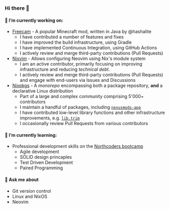 ### Hi there 👋

<!--
**MattSturgeon/MattSturgeon** is a ✨ _special_ ✨ repository because its `README.md` (this file) appears on your GitHub profile.

Here are some ideas to get you started:

- 🔭 I’m currently working on ...
- 🌱 I’m currently learning ...
- 👯 I’m looking to collaborate on ...
- 🤔 I’m looking for help with ...
- 💬 Ask me about ...
- 📫 How to reach me: ...
- 😄 Pronouns: ...
- ⚡ Fun fact: ...
-->

#### 🔭 I’m currently working on:
- [Freecam](https://github.com/MinecraftFreecam/Freecam) - A popular Minecraft mod, written in Java by @hashalite
  - I have contributed a number of features and fixes
  - I have improved the build infrastructure, using Gradle
  - I have implemented Continuous Integration, using GitHub Actions
  - I actively review and merge third-party contributions (Pull Requests)
- [Nixvim](https://github.com/nix-community/nixvim) - Allows configuring Neovim using Nix's module system
  - I am an active contributor, primarily focusing on improving infrastructure and reducing _technical debt_.
  - I actively review and merge third-party contributions (Pull Requests) and engage with end-users via Issues and Discussions
- [Nixpkgs](https://github.com/NixOS/nixpkgs) - A _monorepo_ encompassing both a package repository, **and** a declarative Linux distribution
  - Part of a large and complex community comprising 5'000+ contributors
  - I maintain a handful of packages, including [`nexusmods-app`](https://github.com/NixOS/nixpkgs/blob/master/pkgs/by-name/ne/nexusmods-app/package.nix)
  - I have contributed low-level library functions and other infrastructure improvements, e.g. [`lib.trim`](https://github.com/NixOS/nixpkgs/pull/315411)
  - I occasionally review Pull Requests from various contributors


#### 🌱 I’m currently learning:
- Professional development skills on the [Northcoders bootcamp](https://northcoders.com/our-courses/skills-bootcamp-in-java-software-development)
  - Agile development
  - SOLID design princaples
  - Test Driven Development
  - Paired Programming
 
#### 💬 Ask me about
- Git version control
- Linux and NixOS
- Neovim
